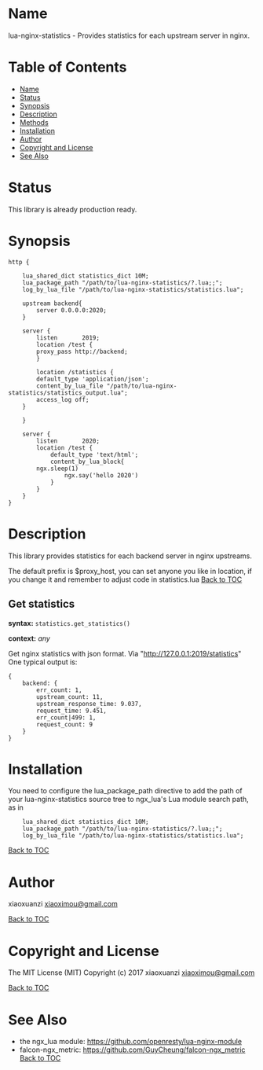 Name
====

lua-nginx-statistics - Provides statistics for each upstream server in nginx.

Table of Contents
=================

* [Name](#name)
* [Status](#status)
* [Synopsis](#synopsis)
* [Description](#description)
* [Methods](#methods)
* [Installation](#installation)
* [Author](#author)
* [Copyright and License](#copyright-and-license)
* [See Also](#see-also)

Status
======

This library  is already production ready.

Synopsis
========

```nginx
http {

    lua_shared_dict statistics_dict 10M;
    lua_package_path "/path/to/lua-nginx-statistics/?.lua;;";
    log_by_lua_file "/path/to/lua-nginx-statistics/statistics.lua";

    upstream backend{
        server 0.0.0.0:2020;
    }

    server {
        listen       2019;
        location /test {
	    proxy_pass http://backend;
        }

        location /statistics {
	    default_type 'application/json';
	    content_by_lua_file "/path/to/lua-nginx-statistics/statistics_output.lua";
	    access_log off;
	}

    }

    server {
        listen       2020;
        location /test {
            default_type 'text/html';
            content_by_lua_block{
		ngx.sleep(1)
                ngx.say('hello 2020')
            }
        }
    }
}

```

Description
===========

This library provides statistics for each backend server in nginx upstreams.

The default prefix is $proxy_host, you can set anyone you like in location,
if you change it and remember to adjust code in statistics.lua
[Back to TOC](#table-of-contents)

Get statistics
-------------
**syntax:** `statistics.get_statistics()`

**context:** *any*

Get nginx statistics with json format.
Via "http://127.0.0.1:2019/statistics"
One typical output is:
```
{
	backend: {
		err_count: 1,
		upstream_count: 11,
		upstream_response_time: 9.037,
		request_time: 9.451,
		err_count|499: 1,
		request_count: 9
	}
}

```

Installation
============
You need to configure the lua_package_path directive to add the path of your lua-nginx-statistics source tree to ngx_lua's Lua module search path, as in 
```
    lua_shared_dict statistics_dict 10M;
    lua_package_path "/path/to/lua-nginx-statistics/?.lua;;";
    log_by_lua_file "/path/to/lua-nginx-statistics/statistics.lua";
```

[Back to TOC](#table-of-contents)

Author
======

xiaoxuanzi xiaoximou@gmail.com

[Back to TOC](#table-of-contents)

Copyright and License
=====================
The MIT License (MIT)
Copyright (c) 2017 xiaoxuanzi xiaoximou@gmail.com

[Back to TOC](#table-of-contents)

See Also
========
* the ngx_lua module: https://github.com/openresty/lua-nginx-module
* falcon-ngx_metric: https://github.com/GuyCheung/falcon-ngx_metric
[Back to TOC](#table-of-contents)

